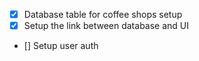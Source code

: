 - [X] Database table for coffee shops setup
- [X] Setup the link between database and UI
- [] Setup user auth 
